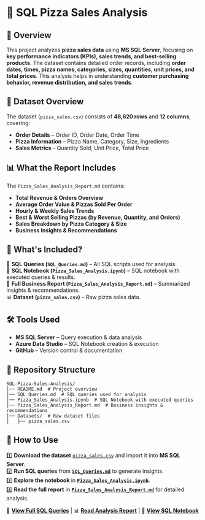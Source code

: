 # 🍕 SQL Pizza Sales Analysis  

## 📌 Overview  
This project analyzes **pizza sales data** using **MS SQL Server**, focusing on **key performance indicators (KPIs), sales trends, and best-selling products**. The dataset contains detailed order records, including **order dates, times, pizza names, categories, sizes, quantities, unit prices, and total prices**. This analysis helps in understanding **customer purchasing behavior, revenue distribution, and sales trends**.  

## 📂 Dataset Overview  
The dataset (`pizza_sales.csv`) consists of **48,620 rows** and **12 columns**, covering:  
- **Order Details** – Order ID, Order Date, Order Time  
- **Pizza Information** – Pizza Name, Category, Size, Ingredients  
- **Sales Metrics** – Quantity Sold, Unit Price, Total Price  

## 📊 What the Report Includes  
The `Pizza_Sales_Analysis_Report.md` contains:  
- **Total Revenue & Orders Overview**  
- **Average Order Value & Pizzas Sold Per Order**  
- **Hourly & Weekly Sales Trends**  
- **Best & Worst Selling Pizzas (by Revenue, Quantity, and Orders)**  
- **Sales Breakdown by Pizza Category & Size**  
- **Business Insights & Recommendations**  

## 📜 What's Included?  
📂 **SQL Queries (`SQL_Queries.md`)** – All SQL scripts used for analysis.  
📓 **SQL Notebook (`Pizza_Sales_Analysis.ipynb`)** – SQL notebook with executed queries & results.  
📄 **Full Business Report (`Pizza_Sales_Analysis_Report.md`)** – Summarized insights & recommendations.  
📊 **Dataset (`pizza_sales.csv`)** – Raw pizza sales data. 

## 🛠 Tools Used  
- **MS SQL Server** – Query execution & data analysis
- **Azure Data Studio** – SQL Notebook creation & execution  
- **GitHub** – Version control & documentation  

## 📁 Repository Structure  
```plaintext
SQL-Pizza-Sales-Analysis/
│── README.md  # Project overview
│── SQL_Queries.md  # SQL queries used for analysis
│── Pizza_Sales_Analysis.ipynb  # SQL Notebook with executed queries 
│── Pizza_Sales_Analysis_Report.md  # Business insights & recommendations 
│── Datasets/  # Raw dataset files
│   ├── pizza_sales.csv
```

## 📌 How to Use  
1️⃣ **Download the dataset** [`pizza_sales.csv`](pizza_sales.csv) and import it into **MS SQL Server**.  
2️⃣ **Run SQL queries** from **[`SQL_Queries.md`](SQL_Queries.md)** to generate insights.  
3️⃣ **Explore the notebook** in **[`Pizza_Sales_Analysis.ipynb`](Pizza_Sales_Analysis.ipynb)**.  
4️⃣ **Read the full report** in **[`Pizza_Sales_Analysis_Report.md`](Pizza_Sales_Analysis_Report.md)** for detailed analysis.  
 

📄 **[View Full SQL Queries](SQL_Queries.md)** | 📊 **[Read Analysis Report](Pizza_Sales_Analysis_Report.md)** | 📓 **[View SQL Notebook](Pizza_Sales_Analysis.ipynb)** 

